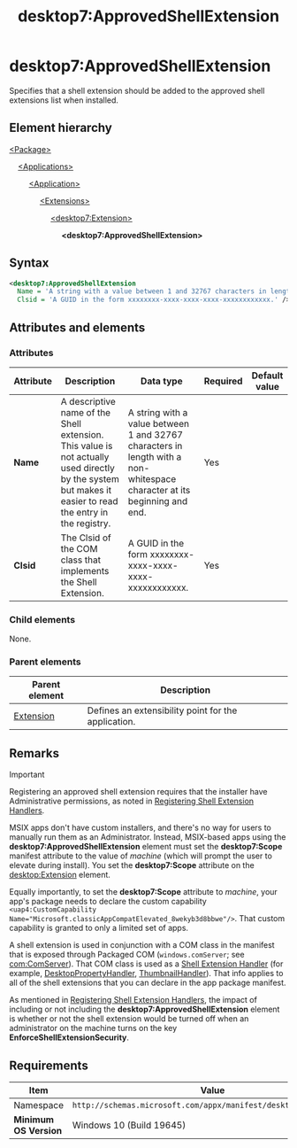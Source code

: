 ﻿---
title: desktop7:ApprovedShellExtension
description: Specifies that a shell extension should be added to the approved shell extensions list when installed. 
ms.date: 10/19/2022
ms.topic: reference
keywords: windows 10, uwp, schema, manifest, desktop, extension 
ms.custom: 19H1
---

# desktop7:ApprovedShellExtension

Specifies that a shell extension should be added to the approved shell extensions list when installed. 

## Element hierarchy

[\<Package\>](element-package.md)

&nbsp;&nbsp;&nbsp;&nbsp;[\<Applications\>](element-applications.md)

&nbsp;&nbsp;&nbsp;&nbsp; &nbsp;&nbsp;&nbsp;&nbsp;[\<Application\>](element-application.md)

&nbsp;&nbsp;&nbsp;&nbsp; &nbsp;&nbsp;&nbsp;&nbsp; &nbsp;&nbsp;&nbsp;&nbsp;[\<Extensions\>](element-1-extensions.md)

&nbsp;&nbsp;&nbsp;&nbsp; &nbsp;&nbsp;&nbsp;&nbsp; &nbsp;&nbsp;&nbsp;&nbsp; &nbsp;&nbsp;&nbsp;&nbsp;[\<desktop7:Extension\>](element-desktop7-extension.md)

&nbsp;&nbsp;&nbsp;&nbsp; &nbsp;&nbsp;&nbsp;&nbsp; &nbsp;&nbsp;&nbsp;&nbsp; &nbsp;&nbsp;&nbsp;&nbsp; &nbsp;&nbsp;&nbsp;&nbsp;**\<desktop7:ApprovedShellExtension\>**

## Syntax

```xml
<desktop7:ApprovedShellExtension
  Name = 'A string with a value between 1 and 32767 characters in length with a non-whitespace character at its beginning and end.'
  Clsid = 'A GUID in the form xxxxxxxx-xxxx-xxxx-xxxx-xxxxxxxxxxxx.' />
```

## Attributes and elements

### Attributes

| Attribute | Description | Data type | Required | Default value |
|-|-|-|-|-|
| **Name** | A descriptive name of the Shell extension. This value is not actually used directly by the system but makes it easier to read the entry in the registry. | A string with a value between 1 and 32767 characters in length with a non-whitespace character at its beginning and end. | Yes |  |
| **Clsid**  | The Clsid of the COM class that implements the Shell Extension.  | A GUID in the form xxxxxxxx-xxxx-xxxx-xxxx-xxxxxxxxxxxx. | Yes |  |

### Child elements

None.

### Parent elements

| Parent element | Description |
|-|-|
| [Extension](element-desktop6-extension.md) | Defines an extensibility point for the application. |

## Remarks

> [!IMPORTANT]
> Registering an approved shell extension requires that the installer have Administrative permissions, as noted in [Registering Shell Extension Handlers](/windows/win32/shell/reg-shell-exts).
> 
> MSIX apps don't have custom installers, and there's no way for users to manually run them as an Administrator. Instead, MSIX-based apps using the **desktop7:ApprovedShellExtension** element must set the **desktop7:Scope** manifest attribute to the value of *machine* (which will prompt the user to elevate during install). You set the **desktop7:Scope** attribute on the [desktop:Extension](./element-desktop-extension.md) element.
> 
> Equally importantly, to set the **desktop7:Scope** attribute to *machine*, your app's package needs to declare the custom capability `<uap4:CustomCapability Name="Microsoft.classicAppCompatElevated_8wekyb3d8bbwe"/>`. That custom capability is granted to only a limited set of apps.

A shell extension is used in conjunction with a COM class in the manifest that is exposed through Packaged COM (`windows.comServer`; see [com:ComServer](./element-com-comserver.md)). That COM class is used as a [Shell Extension Handler](/windows/win32/shell/handlers) (for example, [DesktopPropertyHandler](./element-desktop2-desktoppropertyhandler.md), [ThumbnailHandler](./element-desktop2-thumbnailhandler.md)). That info applies to all of the shell extensions that you can declare in the app package manifest.

As mentioned in [Registering Shell Extension Handlers](/windows/win32/shell/reg-shell-exts), the impact of including or not including the **desktop7:ApprovedShellExtension** element is whether or not the shell extension would be turned off when an administrator on the machine turns on the key **EnforceShellExtensionSecurity**.

## Requirements

| Item  | Value  |
|--|--|
| Namespace | `http://schemas.microsoft.com/appx/manifest/desktop/windows10/7` |
| **Minimum OS Version** | Windows 10 (Build 19645) |
